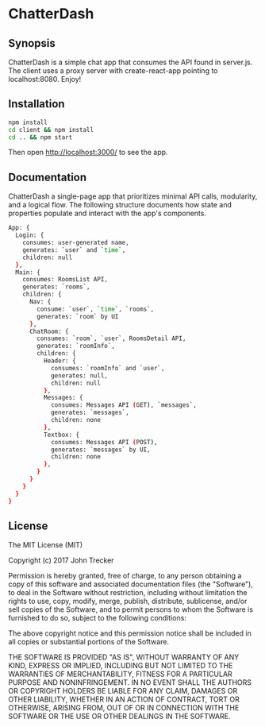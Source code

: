 # ChatterDash

## Synopsis

ChatterDash is a simple chat app that consumes the API found in server.js. The client uses a proxy server with create-react-app pointing to localhost:8080. Enjoy!

## Installation

```sh
npm install
cd client && npm install
cd .. && npm start
```

Then open [http://localhost:3000/](http://localhost:3000/) to see the app.

## Documentation

ChatterDash a single-page app that prioritizes minimal API calls, modularity, and a logical flow. The following structure documents how state and properties populate and interact with the app's components.

```sh
App: {
  Login: {
    consumes: user-generated name,
    generates: `user` and `time`,
    children: null
  },
  Main: {
    consumes: RoomsList API,
    generates: `rooms`,
    children: {
      Nav: {
        consume: `user`, `time`, `rooms`,
        generates: `room` by UI
      },
      ChatRoom: {
        consumes: `room`, `user`, RoomsDetail API,
        generates: `roomInfo`,
        children: {
          Header: {
            consumes: `roomInfo` and `user`,
            generates: null,
            children: null
          },
          Messages: {
            consumes: Messages API (GET), `messages`,
            generates: `messages`,
            children: none
          },
          Textbox: {
            consumes: Messages API (POST),
            generates: `messages` by UI,
            children: none
          },
        }
      }
    }
  }
}
```

## License

The MIT License (MIT)

Copyright (c) 2017 John Trecker

Permission is hereby granted, free of charge, to any person obtaining a copy of this software and associated documentation files (the "Software"), to deal in the Software without restriction, including without limitation the rights to use, copy, modify, merge, publish, distribute, sublicense, and/or sell copies of the Software, and to permit persons to whom the Software is furnished to do so, subject to the following conditions:

The above copyright notice and this permission notice shall be included in all copies or substantial portions of the Software.

THE SOFTWARE IS PROVIDED "AS IS", WITHOUT WARRANTY OF ANY KIND, EXPRESS OR IMPLIED, INCLUDING BUT NOT LIMITED TO THE WARRANTIES OF MERCHANTABILITY, FITNESS FOR A PARTICULAR PURPOSE AND NONINFRINGEMENT. IN NO EVENT SHALL THE AUTHORS OR COPYRIGHT HOLDERS BE LIABLE FOR ANY CLAIM, DAMAGES OR OTHER LIABILITY, WHETHER IN AN ACTION OF CONTRACT, TORT OR OTHERWISE, ARISING FROM, OUT OF OR IN CONNECTION WITH THE SOFTWARE OR THE USE OR OTHER DEALINGS IN THE SOFTWARE.
